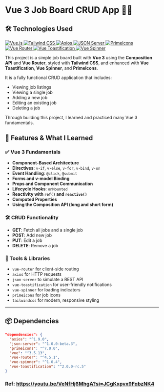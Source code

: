 # Vue 3 Job Board CRUD App 🧑‍💻 
## 🛠 Technologies Used
<p>
  <a href="https://vuejs.org/" target="_blank">
    <img src="https://img.shields.io/badge/Vue.js-35495e?style=for-the-badge&logo=vue.js&logoColor=4FC08D" alt="Vue.js" />
  </a>
  <a href="https://tailwindcss.com/" target="_blank">
    <img src="https://img.shields.io/badge/Tailwind_CSS-38B2AC?style=for-the-badge&logo=tailwind-css&logoColor=white" alt="Tailwind CSS" />
  </a>
  <a href="https://axios-http.com/" target="_blank">
    <img src="https://img.shields.io/badge/Axios-5A29E4?style=for-the-badge&logo=axios&logoColor=white" alt="Axios" />
  </a>
  <a href="https://github.com/typicode/json-server" target="_blank">
    <img src="https://img.shields.io/badge/JSON_Server-000000?style=for-the-badge&logo=json&logoColor=white" alt="JSON Server" />
  </a>
  <a href="https://primefaces.org/primeicons/" target="_blank">
    <img src="https://img.shields.io/badge/PrimeIcons-007ad9?style=for-the-badge&logo=primeicons&logoColor=white" alt="PrimeIcons" />
  </a>
  <a href="https://router.vuejs.org/" target="_blank">
    <img src="https://img.shields.io/badge/Vue_Router-35495e?style=for-the-badge&logo=vue.js&logoColor=41B883" alt="Vue Router" />
  </a>
  <a href="https://github.com/SaronY/Tailwind-Vue-Toastification" target="_blank">
    <img src="https://img.shields.io/badge/Vue_Toastification-5a67d8?style=for-the-badge&logo=vue.js&logoColor=white" alt="Vue Toastification" />
  </a>
  <a href="https://github.com/greyby/vue-spinner" target="_blank">
    <img src="https://img.shields.io/badge/Vue_Spinner-4fc08d?style=for-the-badge&logo=vue.js&logoColor=white" alt="Vue Spinner" />
  </a>
</p>

This project is a simple job board built with **Vue 3** using the **Composition API** and **Vue Router**, styled with **Tailwind CSS**, and enhanced with **Vue Toastification**, **Vue Spinner**, and **PrimeIcons**.

It is a fully functional CRUD application that includes:
- Viewing job listings
- Viewing a single job
- Adding a new job
- Editing an existing job
- Deleting a job

Through building this project, I learned and practiced many Vue 3 fundamentals.

## 🚀 Features & What I Learned

### ✅ Vue 3 Fundamentals
- **Component-Based Architecture**
- **Directives**: `v-if`, `v-else`, `v-for`, `v-bind`, `v-on`
- **Event Handling**: `@click`, `@submit`
- **Forms and v-model Binding**
- **Props and Component Communication**
- **Lifecycle Hooks**: `onMounted`
- **Reactivity with `ref()` and `reactive()`**
- **Computed Properties**
- **Using the Composition API (long and short form)**

### 🛠 CRUD Functionality
- **GET**: Fetch all jobs and a single job
- **POST**: Add new job
- **PUT**: Edit a job
- **DELETE**: Remove a job

### 🧰 Tools & Libraries
- `vue-router` for client-side routing
- `axios` for HTTP requests
- `json-server` to simulate a REST API
- `vue-toastification` for user-friendly notifications
- `vue-spinner` for loading indicators
- `primeicons` for job icons
- `tailwindcss` for modern, responsive styling

---
## 📦 Dependencies
```json
"dependencies": {
  "axios": "^1.9.0",
  "json-server": "^1.0.0-beta.3",
  "primeicons": "^7.0.0",
  "vue": "^3.5.13",
  "vue-router": "^4.5.1",
  "vue-spinner": "^1.0.4",
  "vue-toastification": "^2.0.0-rc.5"
}
```
### Ref: https://youtu.be/VeNfHj6MhgA?si=JCgKxpvx9FqbzNK4
